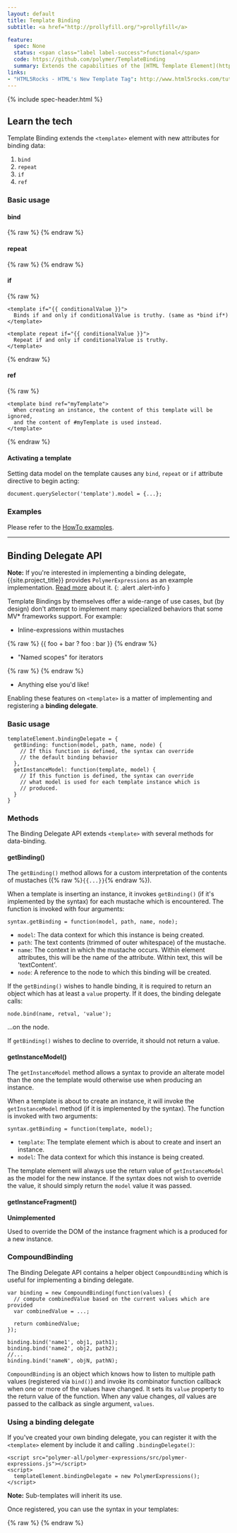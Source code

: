 ```yaml
---
layout: default
title: Template Binding
subtitle: <a href="http://prollyfill.org/">prollyfill</a>

feature:
  spec: None
  status: <span class="label label-success">functional</span>
  code: https://github.com/polymer/TemplateBinding
  summary: Extends the capabilities of the [HTML Template Element](http://www.w3.org/TR/html-templates/) by enabling it to create, manage, and remove instances of content bound to data defined in JavaScript.
links:
- "HTML5Rocks - HTML's New Template Tag": http://www.html5rocks.com/tutorials/webcomponents/template/
---
```


{% include spec-header.html %}

<!-- {% include toc.html %} -->

## Learn the tech

Template Binding extends the `<template>` element with new attributes for binding data:

1. `bind`
1. `repeat`
1. `if`
1. `ref`

### Basic usage

#### bind

{% raw %}
    <template bind="{{ singleton }}">
      Creates a single instance with {{ bindings }} when singleton model data is provided.
    </template>
{% endraw %}

#### repeat

{% raw %}
    <template repeat="{{ collection }}">
      Will create maintain exactly instance with {{ bindings }} for every
      element in the array collection, when it is provided.
    </template>
{% endraw %}

#### if

{% raw %}
    <template bind if="{{ conditionalValue }}">
      Binds if and only if conditionalValue is truthy.
    </template>

    <template if="{{ conditionalValue }}">
      Binds if and only if conditionalValue is truthy. (same as *bind if*)
    </template>

    <template repeat if="{{ conditionalValue }}">
      Repeat if and only if conditionalValue is truthy.
    </template>
{% endraw %}

#### ref

{% raw %}
    <template id="myTemplate">
      Used by any template which refers to this one by the ref attribute
    </template>

    <template bind ref="myTemplate">
      When creating an instance, the content of this template will be ignored,
      and the content of #myTemplate is used instead.
    </template>
{% endraw %}

#### Activating a template

Setting data model on the template causes any `bind`, `repeat` or `if` attribute
directive to begin acting:

    document.querySelector('template').model = {...};

### Examples

Please refer to the [HowTo examples](https://github.com/Polymer/TemplateBinding/tree/master/examples/how_to).

---

## Binding Delegate API

**Note:** If you're interested in implementing a binding delegate, {{site.project_title}} provides `PolymerExpressions` as an example implementation. [Read more](/docs/polymer/expressions.html) about it.
{: .alert .alert-info }

Template Bindings by themselves offer a wide-range of use cases, but (by design) don't attempt to implement many specialized behaviors that some MV* frameworks support. For example:

* Inline-expressions within mustaches

{% raw %}
      <span>{{ foo + bar ? foo : bar }}</span>
{% endraw %}

* "Named scopes" for iterators

{% raw %}
      <template repeat="{{ user in users }}">
        {{ user.name }}
      </template>
{% endraw %}

* Anything else you'd like!

Enabling these features on `<template>` is a matter of implementing and registering
a **binding delegate**.

### Basic usage

    templateElement.bindingDelegate = {
      getBinding: function(model, path, name, node) {
        // If this function is defined, the syntax can override
        // the default binding behavior
      },
      getInstanceModel: function(template, model) {
        // If this function is defined, the syntax can override
        // what model is used for each template instance which is
        // produced.
      }
    }

### Methods

The Binding Delegate API extends `<template>` with several methods for data-binding.

#### getBinding()

The `getBinding()` method allows for a custom interpretation of the contents
of mustaches ({% raw %}`{{...}}`{% endraw %}).

When a template is inserting an instance, it invokes `getBinding()` (if it's implemented by the syntax) for each mustache which is encountered. The function is invoked with four arguments:

    syntax.getBinding = function(model, path, name, node);

* `model`: The data context for which this instance is being created.
* `path`: The text contents (trimmed of outer whitespace) of the mustache.
* `name`: The context in which the mustache occurs. Within element attributes, this will be the name of the attribute. Within text, this will be 'textContent'.
* `node`: A reference to the node to which this binding will be created.

If the `getBinding()` wishes to handle binding, it is required to return an object
which has at least a `value` property. If it does, the binding delegate calls:

    node.bind(name, retval, 'value');

...on the node.

If `getBinding()` wishes to decline to override, it should not return a value.

#### getInstanceModel()

The `getInstanceModel` method allows a syntax to provide an alterate model than the one the template would otherwise use when producing an instance.

When a template is about to create an instance, it will invoke the `getInstanceModel` method (if it is implemented by the syntax). The function is invoked with two arguments:

    syntax.getBinding = function(template, model);

* `template`: The template element which is about to create and insert an instance.
* `model`: The data context for which this instance is being created.

The template element will always use the return value of `getInstanceModel` as the model for the new instance. If the syntax does not wish to override the value, it should simply return the `model` value it was passed.

#### getInstanceFragment()

**Unimplemented**

Used to override the DOM of the instance fragment which is a produced for a new instance.

### CompoundBinding

The Binding Delegate API contains a helper object `CompoundBinding` which is useful for implementing
a binding delegate.

    var binding = new CompoundBinding(function(values) {
      // compute combinedValue based on the current values which are provided
      var combinedValue = ...;
      
      return combinedValue;
    });

    binding.bind('name1', obj1, path1);
    binding.bind('name2', obj2, path2);
    //...
    binding.bind('nameN', objN, pathN);

`CompoundBinding` is an object which knows how to listen to multiple path values (registered via `bind()`) and invoke its combinator function callback when one or more of the values have changed.
It sets its `value` property to the return value of the function. When any value
changes, *all* values are passed to the callback as single argument, `values`.

### Using a binding delegate

If you've created your own binding delegate, you can register it with the
`<template>` element by include it and calling `.bindingDelegate()`:

    <script src="polymer-all/polymer-expressions/src/polymer-expressions.js"></script>
    <script>
      templateElement.bindingDelegate = new PolymerExpressions();
    </script>

**Note:** Sub-templates will inherit its use.

Once registered, you can use the syntax in your templates:

{% raw %}
    <template bind>
      <template repeat="{{ user in users }}">
        {{ user.name }} <template if="{{ user.age >= 21 }}"> Can have a drink!</template>
      </template>
    </template>
{% endraw %}


